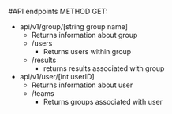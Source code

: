 #API
endpoints METHOD GET:
- api/v1/group/[string group name]
    - Returns information about group
    - /users
        - Returns users within group
    - /results
        - returns results associated with group
- api/v1/user/[int userID]
    - Returns information about user
    - /teams
        - Returns groups associated with user
        
 